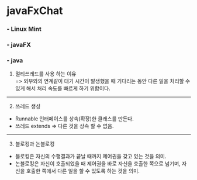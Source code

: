 # javaFxChat
<h3>- Linux Mint</h3>
<h3>- javaFX</h3> 
<h3>- java</h3>

1. 멀티쓰레드를 사용 하는 이유<br>
=> 외부와의 연계같이 대기 시간이 발생했을 때 기다리는 동안 다른 일을 처리할 수 있게 해서 처리 속도를 빠르게 하기 위함이다.
<hr>

2. 쓰레드 생성
- Runnable 인터페이스를 상속(확장)한 클래스를 만든다.
- 쓰레드 extends => 다른 것을 상속 할 수 없음.
<hr>

3. 블로킹과 논블로킹
- 블로킹은 자신의 수행결과가 끝날 때까지 제어권을 갖고 있는 것을 의미.
- 논블로킹은 자신이 호출되었을 때 제어권을 바로 자신을 호출한 쪽으로 넘기며, 자신을 호출한 쪽에서 다른 일을 할 수 있도록 하는 것을 의미.
